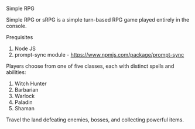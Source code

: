 Simple RPG

Simple RPG or sRPG is a simple turn-based RPG game played entirely in the console.

Prequisites
1. Node JS
2. prompt-sync module - https://www.npmjs.com/package/prompt-sync

Players choose from one of five classes, each with distinct spells and abilities:
1. Witch Hunter
2. Barbarian
3. Warlock
4. Paladin
5. Shaman

Travel the land defeating enemies, bosses, and collecting powerful items.